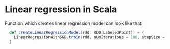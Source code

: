 # Linear regression in Scala

Function which creates linear regression model can look like that:

```scala
  def createLinearRegressionModel(rdd: RDD[LabeledPoint]) = {
    LinearRegressionWithSGD.train(rdd, numIterations = 100, stepSize = 0.01)
  }
```